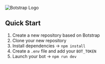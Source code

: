 ![Botstrap Logo](https://i.imgur.com/yW45H4q.png)

## Quick Start
1. Create a new repository based on Botstrap
2. Clone your new repository
3. Install dependencies → `npm install`
4. Create a `.env` file and add your `BOT_TOKEN`
5. Launch your bot → `npm run dev`
